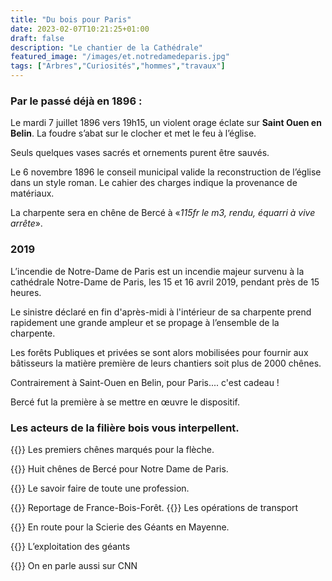 ```yaml
---
title: "Du bois pour Paris"
date: 2023-02-07T10:21:25+01:00
draft: false
description: "Le chantier de la Cathédrale"
featured_image: "/images/et.notredamedeparis.jpg"
tags: ["Arbres","Curiosités","hommes","travaux"]
---
```


### Par le passé déjà  en 1896 :

Le mardi 7 juillet 1896 vers 19h15, 
un violent orage éclate sur 
**Saint Ouen en Belin**.
La foudre s’abat sur le clocher et met le feu à l’église. 

Seuls quelques vases sacrés et ornements purent être sauvés. 

Le 6 novembre 1896 le conseil municipal valide
la reconstruction de l’église dans un style roman.
Le cahier des charges indique la provenance de matériaux.

La charpente sera en chêne de Bercé
à «*115fr le m3, rendu, équarri à vive arrête*».

### 2019

L’incendie de Notre-Dame de Paris est un incendie majeur survenu
à la cathédrale Notre-Dame de Paris, les 15 et 16 avril 2019,
pendant près de 15 heures. 

Le sinistre déclaré en fin d'après-midi
à l'intérieur de sa charpente prend rapidement une grande ampleur 
et se propage à l’ensemble de la charpente.

Les forêts Publiques et privées se sont alors mobilisées pour fournir 
aux bâtisseurs la matière première de leurs chantiers soit plus 
de 2000 chênes.

Contrairement à Saint-Ouen en Belin, pour Paris.... c'est cadeau !

Bercé fut la première à se mettre en œuvre le dispositif.


### Les acteurs de la filière bois vous interpellent.

{{<youtube id="vOUzmAMd81Q">}}
Les premiers chênes marqués pour la flèche.

{{<youtube id="_HD2Jwc1kBA">}}
Huit chênes de Bercé pour Notre Dame de Paris.
  
{{<youtube id="5BZFGLlB6K0">}}
Le savoir faire de toute une profession.

{{<youtube id="JMwiSfucalg">}}
Reportage de France-Bois-Forêt.
{{<youtube id="xjk_bXF9_N4">}}
Les opérations de transport

{{<youtube id="uTjmWHv4Yx8">}}
En route pour la Scierie des Géants en Mayenne.

{{<youtube id="lX8p8MQCwc4">}}
L’exploitation des géants

{{<youtube id="awjEiKaEJAg">}}
On en parle aussi sur CNN 

